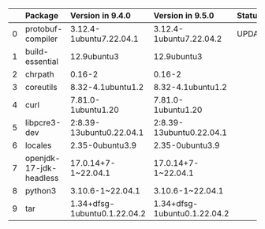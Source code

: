 <!-- markdown-link-check-disable -->

|    | Package                 | Version in 9.4.0             | Version in 9.5.0             | Status   |
|---:|:------------------------|:-----------------------------|:-----------------------------|:---------|
|  0 | protobuf-compiler       | 3.12.4-1ubuntu7.22.04.1      | 3.12.4-1ubuntu7.22.04.2      | UPDATED  |
|  1 | build-essential         | 12.9ubuntu3                  | 12.9ubuntu3                  |          |
|  2 | chrpath                 | 0.16-2                       | 0.16-2                       |          |
|  3 | coreutils               | 8.32-4.1ubuntu1.2            | 8.32-4.1ubuntu1.2            |          |
|  4 | curl                    | 7.81.0-1ubuntu1.20           | 7.81.0-1ubuntu1.20           |          |
|  5 | libpcre3-dev            | 2:8.39-13ubuntu0.22.04.1     | 2:8.39-13ubuntu0.22.04.1     |          |
|  6 | locales                 | 2.35-0ubuntu3.9              | 2.35-0ubuntu3.9              |          |
|  7 | openjdk-17-jdk-headless | 17.0.14+7-1~22.04.1          | 17.0.14+7-1~22.04.1          |          |
|  8 | python3                 | 3.10.6-1~22.04.1             | 3.10.6-1~22.04.1             |          |
|  9 | tar                     | 1.34+dfsg-1ubuntu0.1.22.04.2 | 1.34+dfsg-1ubuntu0.1.22.04.2 |          |